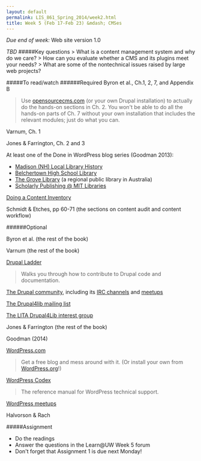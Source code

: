 ```yaml
---
layout: default
permalink: LIS_861_Spring_2014/week2.html
title: Week 5 (Feb 17-Feb 23) &mdash; CMSes
---
```

<p class="bold_red"><em>Due end of week:</em> Web site version 1.0</p>
<em>TBD</em>
#####Key questions
> What is a content management system and why do we care?  
> How can you evaluate whether a CMS and its plugins meet your needs?  
> What are some of the nontechnical issues raised by large web projects?

#####To read/watch
######Required
Byron et al., Ch.1, 2, 7, and Appendix B  
> Use [opensourcecms.com](http://opensourcecms.com) (or your own Drupal
> installation) to actually do the hands-on sections in Ch. 2. You won't be
> able to do all the hands-on parts of Ch. 7 without your own installation that
> includes the relevant modules; just do what you can.

Varnum, Ch. 1
    
Jones & Farrington, Ch. 2 and 3

At least one of the Done in WordPress blog series (Goodman 2013):
* [Madison (NH) Local Library History](http://www.alatechsource.org/blog/2013/12/done-in-wordpress.html)
* [Belchertown High School Library](http://www.alatechsource.org/blog/2013/11/done-in-wordpress-belchertown-high-school-library.html)
* [The Grove Library](http://www.alatechsource.org/blog/2013/11/done-in-wordpress-the-grove-library.html) (a regional public library in Australia)
* [Scholarly Publishing @ MIT Libraries](http://www.alatechsource.org/blog/2013/10/done-in-wordpress-scholarly-publishing-mit-libraries.html)

[Doing a Content Inventory](http://www.adaptivepath.com/ideas/doing-content-inventory/)

Schmidt & Etches, pp 60-71 (the sections on content audit and content workflow)

######Optional

Byron et al. (the rest of the book)

Varnum (the rest of the book)

[Drupal Ladder](http://drupalladder.org/)  
> Walks you through how to contribute to Drupal code and documentation.

[The Drupal community](https://drupal.org/), including its 
[IRC channels](https://drupal.org/irc) and [meetups](http://drupal.meetup.com/)

[The Drupal4lib mailing list](http://listserv.uic.edu/archives/drupal4lib.html)

[The LITA Drupal4Lib interest group](http://connect.ala.org/node/71787)

Jones & Farrington (the rest of the book)

Goodman (2014)

[WordPress.com](http://wordpress.com)  
> Get a free blog and mess around with it. (Or install your own from
> [WordPress.org](http://wordpress.org/)!)

[WordPress Codex](http://codex.wordpress.org/)  
> The reference manual for WordPress technical support.

[WordPress meetups](http://wordpress.meetup.com/)

Halvorson & Rach


#####Assignment
* Do the readings
* Answer the questions in the Learn@UW Week 5 forum
* Don't forget that Assignment 1 is due next Monday!